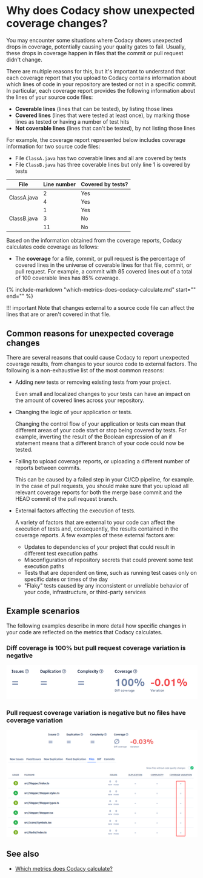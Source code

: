 # Why does Codacy show unexpected coverage changes?

You may encounter some situations where Codacy shows unexpected drops in coverage, <span class="skip-vale">potentially</span> causing your quality gates to fail. Usually, these drops in coverage happen in files that the commit or pull request didn't change.

There are multiple reasons for this, but it's important to understand that each coverage report that you upload to Codacy contains information about which lines of code in your repository are tested or not in a specific commit. In particular, each coverage report provides the following information about the lines of your source code files:

-   **Coverable lines** (lines that can be tested), by listing those lines
-   **Covered lines** (lines that were tested at least once), by marking those lines as tested or having a number of test hits
-   **Not coverable lines** (lines that can't be tested), by not listing those lines

For example, the coverage report represented below includes coverage information for two source code files:

-   File `ClassA.java` has two coverable lines and all are covered by tests
-   File `ClassB.java` has three coverable lines but only line 1 is covered by tests

<table>
  <thead>
    <tr>
      <th>File</th>
      <th>Line number</th>
      <th>Covered by tests?</th>
  </tr>
  </thead>
  <tbody>
    <tr>
      <td rowspan="2">ClassA.java</td>
      <td>2</td>
      <td>Yes</td>
    </tr>
    <tr>
      <td>4</td>
      <td>Yes</td>
    </tr>
    <tr>
      <td rowspan="3">ClassB.java</td>
      <td>1</td>
      <td>Yes</td>
    </tr>
    <tr>
      <td>3</td>
      <td>No</td>
    </tr>
    <tr>
      <td>11</td>
      <td>No</td>
    </tr>
  </tbody>
</table>

Based on the information obtained from the coverage reports, Codacy calculates code coverage as follows:

-   The **coverage** for a file, commit, or pull request is the percentage of covered lines in the universe of coverable lines for that file, commit, or pull request. For example, a commit with 85 covered lines out of a total of 100 coverable lines has 85% coverage.

{%
    include-markdown "which-metrics-does-codacy-calculate.md"
    start="<!--start-code-coverage-metrics-->"
    end="<!--end-code-coverage-metrics-->"
%}

!!! important
    Note that changes external to a source code file can affect the lines that are or aren't covered in that file.

## Common reasons for unexpected coverage changes

There are several reasons that could cause Codacy to report unexpected coverage results, from changes to your source code to external factors. The following is a non-exhaustive list of the most common reasons:

-   Adding new tests or removing existing tests from your project.

    Even small and localized changes to your tests can have an impact on the amount of covered lines across your repository.

-   Changing the logic of your application or tests.

    Changing the control flow of your application or tests can mean that different areas of your code start or stop being covered by tests. For example, inverting the result of the Boolean expression of an if statement means that a different branch of your code could now be tested.

-   Failing to upload coverage reports, or uploading a different number of reports between commits.

    This can be caused by a failed step in your CI/CD pipeline, for example. In the case of pull requests, you should make sure that you upload all relevant coverage reports for both the merge base commit and the HEAD commit of the pull request branch.

-   External factors affecting the execution of tests.

    A variety of factors that are external to your code can affect the execution of tests and, consequently, the results contained in the coverage reports. A few examples of these external factors are:

    -   Updates to dependencies of your project that could result in different test execution paths
    -   Misconfiguration of repository secrets that could prevent some test execution paths
    -   Tests that are dependent on time, such as running test cases only on specific dates or times of the day
    -   "Flaky" tests caused by any inconsistent or unreliable behavior of your code, infrastructure, or third-party services

## Example scenarios

The following examples describe in more detail how specific changes in your code are reflected on the metrics that Codacy calculates.

### Diff coverage is 100% but pull request coverage variation is negative

<!--TODO
Caused by removing covered lines or removing tests:
-   Removed lines don't affect diff coverage so if there are any other changes the diff coverage can be 100%
-   Removing covered lines or tests means that there are now less coverable lines covered in the repository, causing coverage variation <0%

Caused by application logic changes:
-   Modified lines are still covered - diff coverage 100%
-   Different flow of execution can mean that a different number of coverable lines are covered
-->

![Diff coverage is 100% but pull request coverage variation is negative](images/coverage-example-1.png)

### Pull request coverage variation is negative but no files have coverage variation

<!--TODO
[Cause] Removing covered lines:
-   Removing covered lines from files that have 100% coverage continues to result in files with 100% coverage, so no change in total coverage
-   However, there may now be a lower of higher percentage of covered lines in the repository compared to the total number of coverable lines in the repository
-->

![Pull request coverage variation is negative but no files have coverage variation](images/coverage-example-2.png)

## See also

-   [Which metrics does Codacy calculate?](which-metrics-does-codacy-calculate.md#code-coverage)
